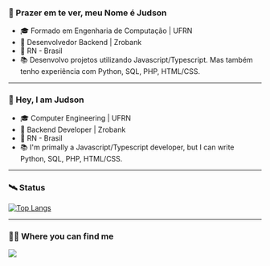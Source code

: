 ### 👋 Prazer em te ver, meu Nome é Judson

<ul>
  <li> 🎓 Formado em Engenharia de Computação | UFRN </li>
  <li> 💼 Desenvolvedor Backend | Zrobank </li>
  <li>📍 RN - Brasil </li>
  <li> 📚 Desenvolvo projetos utilizando Javascript/Typescript. Mas também tenho experiência com Python, SQL, PHP, HTML/CSS. </li>
</ul>

<hr>

### 👋 Hey, I am Judson

<ul>
  <li> 🎓 Computer Engineering | UFRN </li>
  <li> 💼 Backend Developer | Zrobank </li>
  <li>📍 RN - Brasil </li>
  <li> 📚 I'm primally a Javascript/Typescript developer, but I can write Python, SQL, PHP, HTML/CSS. </li>
</ul>

<hr>

### 🛰️ Status

[![Top Langs](https://github-readme-stats.vercel.app/api/top-langs/?username=judsonc&layout=compact&theme=radical)](https://github.com/anuraghazra/github-readme-stats)

<hr>

### 🕵🏿 Where you can find me

<a href="https://www.linkedin.com/in/judsoncosta/" target="_blank"> 
  <img src="https://img.shields.io/badge/-Linkedin-6633cc?style=for-the-badge&logo=LinkedIn&color=blue&link=https://www.linkedin.com/in/judsoncosta/"> 
</a>
